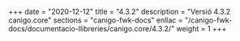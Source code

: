 +++
date        = "2020-12-12"
title       = "4.3.2"
description = "Versió 4.3.2 canigo.core"
sections    = "canigo-fwk-docs"
enllac		= "/canigo-fwk-docs/documentacio-llibreries/canigo.core/4.3.2/"
weight		= 1
+++

